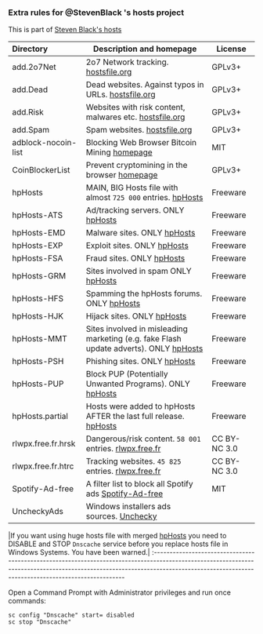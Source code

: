 ### Extra rules for @StevenBlack 's hosts project

This is part of [Steven Black's hosts](https://github.com/StevenBlack/hosts)

| Directory   	 	 | Description and homepage                          	 																| License
:--------------------|----------------------------------------------------------------------------------------------------------------------|-----------------|
| add.2o7Net  		 | 2o7 Network tracking. [hostsfile.org](http://hostsfile.org/hosts.html) 												| GPLv3+
| add.Dead    		 | Dead websites. Against typos in URLs. [hostsfile.org](http://hostsfile.org/hosts.html) 		 						| GPLv3+
| add.Risk   	 	 | Websites with risk content, malwares etc.	[hostsfile.org](http://hostsfile.org/hosts.html)						| GPLv3+
| add.Spam   	 	 | Spam websites. [hostsfile.org](http://hostsfile.org/hosts.html)                            	 						| GPLv3+
| adblock-nocoin-list| Blocking Web Browser Bitcoin Mining [homepage](https://github.com/hoshsadiq/adblock-nocoin-list)                     | MIT
| CoinBlockerList    | Prevent cryptomining in the browser [homepage](https://github.com/ZeroDot1/CoinBlockerLists)                         | GPLv3+
| hpHosts		 	 | MAIN, BIG Hosts file with almost `725 000` entries. [hpHosts](https://www.hosts-file.net)							| Freeware
| hpHosts-ATS		 | Ad/tracking servers. ONLY [hpHosts](https://www.hosts-file.net)			                                            | Freeware
| hpHosts-EMD		 | Malware sites. ONLY [hpHosts](https://www.hosts-file.net)				                                            | Freeware
| hpHosts-EXP		 | Exploit sites. ONLY [hpHosts](https://www.hosts-file.net)				                                            | Freeware
| hpHosts-FSA		 | Fraud sites. ONLY [hpHosts](https://www.hosts-file.net)				                                                | Freeware
| hpHosts-GRM	 	 | Sites involved in spam ONLY [hpHosts](https://www.hosts-file.net)                                                    | Freeware
| hpHosts-HFS		 | Spamming the hpHosts forums. ONLY [hpHosts](https://www.hosts-file.net)				                                | Freeware
| hpHosts-HJK	 	 | Hijack sites. ONLY [hpHosts](https://www.hosts-file.net)				                                                | Freeware
| hpHosts-MMT		 | Sites involved in misleading marketing (e.g. fake Flash update adverts). ONLY [hpHosts](https://www.hosts-file.net)  | Freeware
| hpHosts-PSH	 	 | Phishing sites. ONLY  [hpHosts](https://www.hosts-file.net)							                              	| Freeware
| hpHosts-PUP    	 | Block PUP (Potentially Unwanted Programs). ONLY [hpHosts](https://www.hosts-file.net)								| Freeware
| hpHosts.partial	 | Hosts were added to hpHosts AFTER the last full release. [hpHosts](https://www.hosts-file.net)						| Freeware
| rlwpx.free.fr.hrsk | Dangerous/risk content. `58 001` entries. [rlwpx.free.fr](http://rlwpx.free.fr/WPFF/hosts.htm)						| CC BY-NC 3.0
| rlwpx.free.fr.htrc | Tracking websites. `45 825` entries. [rlwpx.free.fr](http://rlwpx.free.fr/WPFF/hosts.htm)							| CC BY-NC 3.0
| Spotify-Ad-free  	 | A filter list to block all Spotify ads [Spotify-Ad-free](https://github.com/CHEF-KOCH/Spotify-Ad-free)               | MIT
| UncheckyAds 	 	 | Windows installers ads sources. [Unchecky](https://unchecky.com/)         	 										|

|If you want using huge hosts file with merged [hpHosts](https://www.hosts-file.net) you need to DISABLE and STOP `Dnscache` service before you replace hosts file in Windows Systems. You have been warned.|
:---------------------------------------------------------------------------------------------------------------------------------------------------------------------------------------------------------------------------------

Open a Command Prompt with Administrator privileges and run once commands:

```
sc config "Dnscache" start= disabled
sc stop "Dnscache"
```

